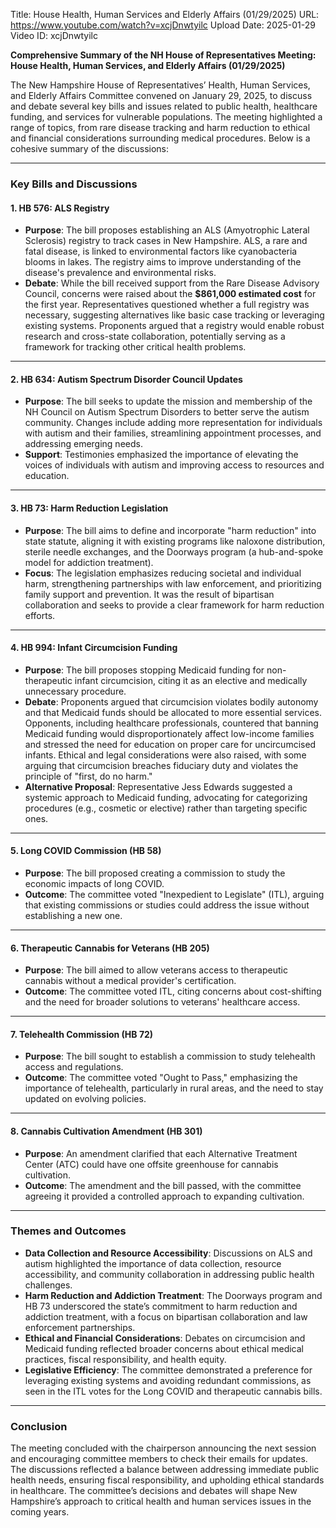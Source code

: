 Title: House Health, Human Services and Elderly Affairs (01/29/2025)
URL: https://www.youtube.com/watch?v=xcjDnwtyilc
Upload Date: 2025-01-29
Video ID: xcjDnwtyilc

**Comprehensive Summary of the NH House of Representatives Meeting: House Health, Human Services, and Elderly Affairs (01/29/2025)**

The New Hampshire House of Representatives’ Health, Human Services, and Elderly Affairs Committee convened on January 29, 2025, to discuss and debate several key bills and issues related to public health, healthcare funding, and services for vulnerable populations. The meeting highlighted a range of topics, from rare disease tracking and harm reduction to ethical and financial considerations surrounding medical procedures. Below is a cohesive summary of the discussions:

---

### **Key Bills and Discussions**

#### **1. HB 576: ALS Registry**
- **Purpose**: The bill proposes establishing an ALS (Amyotrophic Lateral Sclerosis) registry to track cases in New Hampshire. ALS, a rare and fatal disease, is linked to environmental factors like cyanobacteria blooms in lakes. The registry aims to improve understanding of the disease's prevalence and environmental risks.
- **Debate**: While the bill received support from the Rare Disease Advisory Council, concerns were raised about the **$861,000 estimated cost** for the first year. Representatives questioned whether a full registry was necessary, suggesting alternatives like basic case tracking or leveraging existing systems. Proponents argued that a registry would enable robust research and cross-state collaboration, potentially serving as a framework for tracking other critical health problems.

---

#### **2. HB 634: Autism Spectrum Disorder Council Updates**
- **Purpose**: The bill seeks to update the mission and membership of the NH Council on Autism Spectrum Disorders to better serve the autism community. Changes include adding more representation for individuals with autism and their families, streamlining appointment processes, and addressing emerging needs.
- **Support**: Testimonies emphasized the importance of elevating the voices of individuals with autism and improving access to resources and education.

---

#### **3. HB 73: Harm Reduction Legislation**
- **Purpose**: The bill aims to define and incorporate "harm reduction" into state statute, aligning it with existing programs like naloxone distribution, sterile needle exchanges, and the Doorways program (a hub-and-spoke model for addiction treatment).
- **Focus**: The legislation emphasizes reducing societal and individual harm, strengthening partnerships with law enforcement, and prioritizing family support and prevention. It was the result of bipartisan collaboration and seeks to provide a clear framework for harm reduction efforts.

---

#### **4. HB 994: Infant Circumcision Funding**
- **Purpose**: The bill proposes stopping Medicaid funding for non-therapeutic infant circumcision, citing it as an elective and medically unnecessary procedure.
- **Debate**: Proponents argued that circumcision violates bodily autonomy and that Medicaid funds should be allocated to more essential services. Opponents, including healthcare professionals, countered that banning Medicaid funding would disproportionately affect low-income families and stressed the need for education on proper care for uncircumcised infants. Ethical and legal considerations were also raised, with some arguing that circumcision breaches fiduciary duty and violates the principle of "first, do no harm."
- **Alternative Proposal**: Representative Jess Edwards suggested a systemic approach to Medicaid funding, advocating for categorizing procedures (e.g., cosmetic or elective) rather than targeting specific ones.

---

#### **5. Long COVID Commission (HB 58)**
- **Purpose**: The bill proposed creating a commission to study the economic impacts of long COVID.
- **Outcome**: The committee voted "Inexpedient to Legislate" (ITL), arguing that existing commissions or studies could address the issue without establishing a new one.

---

#### **6. Therapeutic Cannabis for Veterans (HB 205)**
- **Purpose**: The bill aimed to allow veterans access to therapeutic cannabis without a medical provider's certification.
- **Outcome**: The committee voted ITL, citing concerns about cost-shifting and the need for broader solutions to veterans' healthcare access.

---

#### **7. Telehealth Commission (HB 72)**
- **Purpose**: The bill sought to establish a commission to study telehealth access and regulations.
- **Outcome**: The committee voted "Ought to Pass," emphasizing the importance of telehealth, particularly in rural areas, and the need to stay updated on evolving policies.

---

#### **8. Cannabis Cultivation Amendment (HB 301)**
- **Purpose**: An amendment clarified that each Alternative Treatment Center (ATC) could have one offsite greenhouse for cannabis cultivation.
- **Outcome**: The amendment and the bill passed, with the committee agreeing it provided a controlled approach to expanding cultivation.

---

### **Themes and Outcomes**
- **Data Collection and Resource Accessibility**: Discussions on ALS and autism highlighted the importance of data collection, resource accessibility, and community collaboration in addressing public health challenges.
- **Harm Reduction and Addiction Treatment**: The Doorways program and HB 73 underscored the state’s commitment to harm reduction and addiction treatment, with a focus on bipartisan collaboration and law enforcement partnerships.
- **Ethical and Financial Considerations**: Debates on circumcision and Medicaid funding reflected broader concerns about ethical medical practices, fiscal responsibility, and health equity.
- **Legislative Efficiency**: The committee demonstrated a preference for leveraging existing systems and avoiding redundant commissions, as seen in the ITL votes for the Long COVID and therapeutic cannabis bills.

---

### **Conclusion**
The meeting concluded with the chairperson announcing the next session and encouraging committee members to check their emails for updates. The discussions reflected a balance between addressing immediate public health needs, ensuring fiscal responsibility, and upholding ethical standards in healthcare. The committee’s decisions and debates will shape New Hampshire’s approach to critical health and human services issues in the coming years.